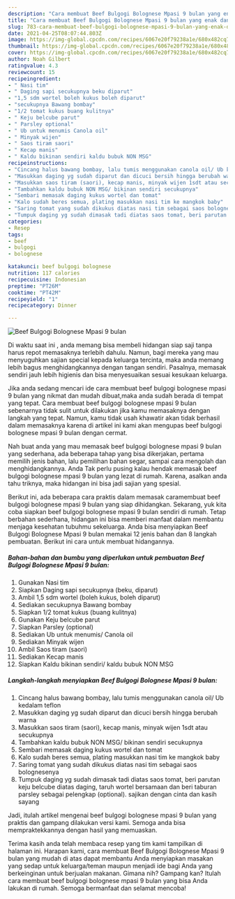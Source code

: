 ```yaml
---
description: "Cara membuat Beef Bulgogi Bolognese Mpasi 9 bulan yang enak dan Mudah Dibuat"
title: "Cara membuat Beef Bulgogi Bolognese Mpasi 9 bulan yang enak dan Mudah Dibuat"
slug: 783-cara-membuat-beef-bulgogi-bolognese-mpasi-9-bulan-yang-enak-dan-mudah-dibuat
date: 2021-04-25T08:07:44.803Z
image: https://img-global.cpcdn.com/recipes/6067e20f79238a1e/680x482cq70/beef-bulgogi-bolognese-mpasi-9-bulan-foto-resep-utama.jpg
thumbnail: https://img-global.cpcdn.com/recipes/6067e20f79238a1e/680x482cq70/beef-bulgogi-bolognese-mpasi-9-bulan-foto-resep-utama.jpg
cover: https://img-global.cpcdn.com/recipes/6067e20f79238a1e/680x482cq70/beef-bulgogi-bolognese-mpasi-9-bulan-foto-resep-utama.jpg
author: Noah Gilbert
ratingvalue: 4.3
reviewcount: 15
recipeingredient:
- " Nasi tim"
- " Daging sapi secukupnya beku diparut"
- "1,5 sdm wortel boleh kukus boleh diparut"
- "secukupnya Bawang bombay"
- "1/2 tomat kukus buang kulitnya"
- " Keju belcube parut"
- " Parsley optional"
- " Ub untuk menumis Canola oil"
- " Minyak wijen"
- " Saos tiram saori"
- " Kecap manis"
- " Kaldu bikinan sendiri kaldu bubuk NON MSG"
recipeinstructions:
- "Cincang halus bawang bombay, lalu tumis menggunakan canola oil/ Ub kedalam teflon"
- "Masukkan daging yg sudah diparut dan dicuci bersih hingga berubah warna"
- "Masukkan saos tiram (saori), kecap manis, minyak wijen 1sdt atau secukupnya"
- "Tambahkan kaldu bubuk NON MSG/ bikinan sendiri secukupnya"
- "Sembari memasak daging kukus wortel dan tomat"
- "Kalo sudah beres semua, plating masukkan nasi tim ke mangkok baby"
- "Saring tomat yang sudah dikukus diatas nasi tim sebagai saos bolognesenya"
- "Tumpuk daging yg sudah dimasak tadi diatas saos tomat, beri parutan keju belcube diatas daging, taruh wortel bersamaan dan beri taburan parsley sebagai pelengkap (optional). sajikan dengan cinta dan kasih sayang"
categories:
- Resep
tags:
- beef
- bulgogi
- bolognese

katakunci: beef bulgogi bolognese 
nutrition: 117 calories
recipecuisine: Indonesian
preptime: "PT26M"
cooktime: "PT42M"
recipeyield: "1"
recipecategory: Dinner

---
```



![Beef Bulgogi Bolognese Mpasi 9 bulan](https://img-global.cpcdn.com/recipes/6067e20f79238a1e/680x482cq70/beef-bulgogi-bolognese-mpasi-9-bulan-foto-resep-utama.jpg)

Di waktu  saat ini , anda memang bisa membeli hidangan siap saji tanpa harus repot memasaknya terlebih dahulu. Namun, bagi mereka yang mau menyuguhkan sajian special kepada keluarga tercinta, maka anda memang lebih bagus menghidangkannya dengan tangan sendiri. Pasalnya, memasak sendiri jauh lebih higienis dan bisa menyesuaikan sesuai kesukaan keluarga.

Jika anda sedang mencari ide cara membuat beef bulgogi bolognese mpasi 9 bulan yang nikmat dan mudah dibuat,maka anda sudah berada di tempat yang tepat. Cara membuat beef bulgogi bolognese mpasi 9 bulan  sebenarnya tidak sulit untuk dilakukan jika kamu memasaknya dengan langkah yang tepat. Namun, kamu tidak usah khawatir akan tidak berhasil dalam memasaknya 
karena di artikel ini kami akan mengupas beef bulgogi bolognese mpasi 9 bulan dengan cermat.  



Nah buat anda yang mau memasak beef bulgogi bolognese mpasi 9 bulan yang sederhana, ada beberapa tahap yang bisa dikerjakan, pertama memilih jenis bahan, lalu pemilihan bahan segar, sampai cara mengolah dan menghidangkannya. Anda Tak perlu pusing kalau hendak memasak beef bulgogi bolognese mpasi 9 bulan yang lezat di rumah. Karena, asalkan anda  tahu triknya, maka hidangan ini bisa jadi sajian yang spesial.

Berikut ini, ada beberapa cara praktis  dalam memasak caramembuat beef bulgogi bolognese mpasi 9 bulan yang siap dihidangkan. Sekarang, yuk kita coba siapkan beef bulgogi bolognese mpasi 9 bulan sendiri di rumah. Tetap berbahan sederhana, hidangan ini bisa memberi manfaat dalam membantu menjaga kesehatan tubuhmu sekeluarga. Anda bisa menyiapkan Beef Bulgogi Bolognese Mpasi 9 bulan memakai 12 jenis bahan dan 8 langkah pembuatan. Berikut ini cara untuk membuat hidangannya.

<!--inarticleads1-->

##### Bahan-bahan dan bumbu yang diperlukan untuk pembuatan Beef Bulgogi Bolognese Mpasi 9 bulan:

1. Gunakan  Nasi tim
1. Siapkan  Daging sapi secukupnya (beku, diparut)
1. Ambil 1,5 sdm wortel (boleh kukus, boleh diparut)
1. Sediakan secukupnya Bawang bombay
1. Siapkan 1/2 tomat kukus (buang kulitnya)
1. Gunakan  Keju belcube parut
1. Siapkan  Parsley (optional)
1. Sediakan  Ub untuk menumis/ Canola oil
1. Sediakan  Minyak wijen
1. Ambil  Saos tiram (saori)
1. Sediakan  Kecap manis
1. Siapkan  Kaldu bikinan sendiri/ kaldu bubuk NON MSG




<!--inarticleads2-->

##### Langkah-langkah menyiapkan Beef Bulgogi Bolognese Mpasi 9 bulan:

1. Cincang halus bawang bombay, lalu tumis menggunakan canola oil/ Ub kedalam teflon
1. Masukkan daging yg sudah diparut dan dicuci bersih hingga berubah warna
1. Masukkan saos tiram (saori), kecap manis, minyak wijen 1sdt atau secukupnya
1. Tambahkan kaldu bubuk NON MSG/ bikinan sendiri secukupnya
1. Sembari memasak daging kukus wortel dan tomat
1. Kalo sudah beres semua, plating masukkan nasi tim ke mangkok baby
1. Saring tomat yang sudah dikukus diatas nasi tim sebagai saos bolognesenya
1. Tumpuk daging yg sudah dimasak tadi diatas saos tomat, beri parutan keju belcube diatas daging, taruh wortel bersamaan dan beri taburan parsley sebagai pelengkap (optional). sajikan dengan cinta dan kasih sayang




Jadi, itulah artikel mengenai  beef bulgogi bolognese mpasi 9 bulan  yang praktis dan gampang dilakukan versi kami. Semoga anda bisa mempraktekkannya dengan hasil yang memuaskan. 

Terima kasih anda telah membaca resep yang tim kami tampilkan di halaman ini. Harapan kami, cara membuat  Beef Bulgogi Bolognese Mpasi 9 bulan yang mudah di atas dapat membantu Anda menyiapkan masakan yang sedap untuk keluarga/teman maupun menjadi ide bagi Anda yang berkeinginan untuk berjualan makanan. Gimana nih? Gampang kan? Itulah cara membuat beef bulgogi bolognese mpasi 9 bulan yang bisa Anda lakukan di rumah. Semoga bermanfaat dan selamat mencoba!

